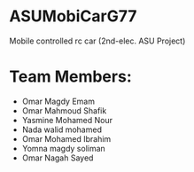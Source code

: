 # ASUMobiCarG77
Mobile controlled rc car (2nd-elec. ASU Project)
# Team Members: 
- Omar Magdy Emam
- Omar Mahmoud Shafik
- Yasmine Mohamed Nour
- Nada walid mohamed
- Omar Mohamed Ibrahim
- Yomna magdy soliman 
- Omar Nagah Sayed

